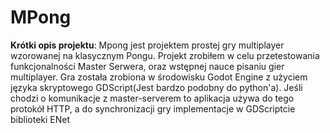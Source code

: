 # MPong

**Krótki opis projektu**:
Mpong jest projektem prostej gry multiplayer wzorowanej na klasycznym Pongu. Projekt zrobiłem w celu przetestowania funkcjonalności Master Serwera, oraz wstępnej nauce pisaniu gier multiplayer. Gra została zrobiona w środowisku Godot Engine z użyciem języka skryptowego GDScript(Jest bardzo podobny do python'a). Jeśli chodzi o komunikacje z master-serverem to aplikacja używa do tego protokół HTTP, a do synchronizacji gry implementacje w GDScriptcie biblioteki ENet
